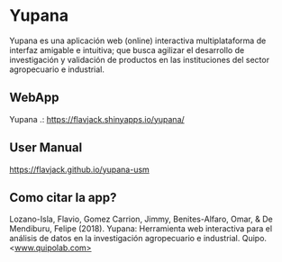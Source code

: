 # Yupana

Yupana es una aplicación web (online) interactiva multiplataforma de interfaz amigable e intuitiva; que busca agilizar el desarrollo de investigación y validación de productos en las instituciones del sector agropecuario e industrial.

## WebApp

Yupana .: <https://flavjack.shinyapps.io/yupana/>

## User Manual

<https://flavjack.github.io/yupana-usm>

## Como citar la app?

Lozano-Isla, Flavio, Gomez Carrion, Jimmy, Benites-Alfaro, Omar, & De Mendiburu, Felipe (2018). Yupana: Herramienta web interactiva para el análisis de datos en la investigación agropecuario e industrial. Quipo. <www.quipolab.com>

